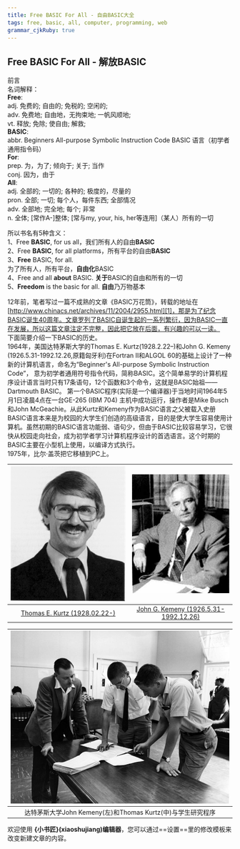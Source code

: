 ```yaml
---
title: Free BASIC For All - 自由BASIC大全
tags: free, basic, all, computer, programming, web
grammar_cjkRuby: true
---
```


Free BASIC For All - 解放BASIC
------------------------------
               

前言  
名词解释：  
**Free**:   
adj.    免费的; 自由的; 免税的; 空闲的;   
adv.    免费地; 自由地，无拘束地; 一帆风顺地;  
vt.     释放; 免除; 使自由; 解救;  
**BASIC**:   
abbr.   Beginners All-purpose Symbolic Instruction Code
BASIC 语言（初学者通用指令码）  
**For**:  
prep.   为，为了; 倾向于; 关于; 当作  
conj.   因为，由于  
**All**:  
adj.    全部的; 一切的; 各种的; 极度的，尽量的  
pron.   全部; 一切; 每个人，每件东西; 全部情况  
adv.    全部地; 完全地; 每个; 非常  
n.      全体; [常作A-]整体; [常与my, your, his, her等连用]（某人）所有的一切  

所以书名有5种含义：  
1、Free **BASIC**, for us all，我们所有人的自由**BASIC**  
2、Free **BASIC**, for all   platforms，所有平台的自由**BASIC**  
3、**Free** BASIC, for all.  
为了所有人，所有平台，**自由化**BASIC  
4、Free and all **about** BASIC. **关于**BASIC的自由和所有的一切  
5、**Freedom** is the basic for all. **自由**乃万物基本  

12年前，笔者写过一篇不成熟的文章《BASIC万花筒》，转载的地址在[http://www.chinacs.net/archives/11/2004/2955.html][1]，那是为了纪念BASIC诞生40周年。文章罗列了BASIC自诞生起的一系列繁衍，因为BASIC一直在发展，所以这篇文章注定不完整，因此把它放在后面，有兴趣的可以一读。    
下面简要介绍一下BASIC的历史。  
1964年，美国达特茅斯大学的Thomas E. Kurtz(1928.2.22–)和John G. Kemeny (1926.5.31-1992.12.26,原籍匈牙利)在Fortran II和ALGOL 60的基础上设计了一种新的计算机语言，命名为“Beginner's All-purpose Symbolic Instruction Code”， 意为初学者通用符号指令代码，简称BASIC。这个简单易学的计算机程序设计语言当时只有17条语句，12个函数和3个命令，这就是BASIC始祖——Dartmouth BASIC。 第一个BASIC程序(实际是一个编译器)于当地时间1964年5月1日凌晨4点在一台GE-265 (IBM 704) 主机中成功运行，操作者是Mike Busch和John McGeachie。从此Kurtz和Kemeny作为BASIC语言之父被载入史册  
BASIC语言本来是为校园的大学生们创造的高级语言，目的是使大学生容易使用计算机。虽然初期的BASIC语言功能弱、语句少，但由于BASIC比较容易学习，它很快从校园走向社会，成为初学者学习计算机程序设计的首选语言。这个时期的BASIC主要在小型机上使用，以编译方式执行。  
1975年，比尔·盖茨把它移植到PC上。

|  ![Thomas E. Kurtz][2]   |  ![John G. Kemeny][3]   |
| :---: | :---: |
|  [Thomas E. Kurtz (1928.02.22-)][4]   |  [John G. Kemeny (1926.5.31-1992.12.26)][5]  |

|   ![enter description here][6]   |
| :---:  |
|   达特茅斯大学John Kemeny(左)和Thomas Kurtz(中)与学生研究程序  |



 


欢迎使用 **{小书匠}(xiaoshujiang)编辑器**，您可以通过==设置==里的修改模板来改变新建文章的内容。  


  [1]: http://www.chinacs.net/archives/11/2004/2955.html
  [2]: ./images/Fearless_Leader.gif "Fearless_Leader.gif"
  [3]: ./images/Kemeny.jpeg "Kemeny.jpeg"
  [4]: https://en.wikipedia.org/wiki/Thomas_E._Kurtz
  [5]: https://en.wikipedia.org/wiki/John_G._Kemeny
  [6]: ./images/kemenyandkurtz.jpg "kemenyandkurtz.jpg"